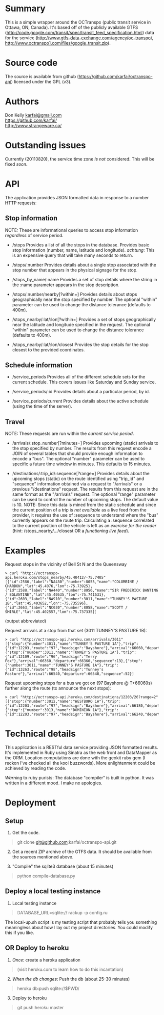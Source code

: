 Summary
=======
This is a simple wrapper around the OCTranspo (public transit service in Ottawa, ON, Canada). It's based off of the publicly available GTFS (http://code.google.com/transit/spec/transit_feed_specification.html) data for the service (http://www.gtfs-data-exchange.com/agency/oc-transpo/, http://www.octranspo1.com/files/google_transit.zip).

Source code
===========

The source is available from github (https://github.com/karfai/octranspo-api) licensed under the GPL (v3).

Authors
=======
Don Kelly <karfai@gmail.com>  
https://github.com/karfai/  
http://www.strangeware.ca/  

Outstanding issues
==================
Currently (20110820), the service time zone *is not* considered. This will be fixed *soon*.

API
===
The application provides JSON formatted data in response to a number HTTP requests:

Stop information
----------------
NOTE: These are informational queries to access stop information *regardless* of service period.

- /stops
  Provides a list of all the stops in the database. Provides basic stop information (number, name, latitude and longitude). *achtung*: This is an expensive query that will take many seconds to return.

- /stops/:number
  Provides details about a single stop associated with the stop number that appears in the physical signage for the stop.

- /stops_by_name/:name
  Provides a set of stop details where the string in the :name parameter appears in the stop description.

- /stops/:number/nearby[?within=<distance in meters>]
  Provides details about stops geographically near the stop specified by number. The optional "within" parameter can be used to change the distance tolerance (defaults to 400m).

- /stops_nearby/:lat/:lon[?within=<distance in meters>]
  Provides a set of stops geographically near the latitude and longitude specified in the request. The optional "within" parameter can be used to change the distance tolerance (defaults to 400m).

- /stops_nearby/:lat/:lon/closest
  Provides the stop details for the stop closest to the provided coordinates.

Schedule information
--------------------
- /service_periods
  Provides all of the different schedule sets for the current schedule. This covers issues like Saturday and Sunday service.

- /service_periods/:id
  Provides details about a particular period, by id.

- /service_periods/current
  Provides details about the active schedule (using the time of the server).

Travel
------
NOTE: These requests are run within the *current service period*.

- /arrivals/:stop_number[?minutes=<number>]
  Provides upcoming (static) arrivals to the stop specified by number. The results from this request encode a JOIN of several tables that should provide enough information to encode a "bus". The optional "number" parameter can be used to specific a future time window in minutes. This defaults to 15 minutes.

- /destinations/:trip_id/:sequence[?range=<number>]
  Provides details about the upcoming stops (static) on the route identified using "trip_id" and "sequence" information obtained via a request to "/arrivals" or a previous "/destinations" request. The results from this request are in the same format as the "/arrivals" request. The optional "range" parameter can be used to control the number of upcoming stops. The default value is 10.
  NOTE: Since this data is mined from the static schedule and since the current position of a trip is *not available* as a live feed from the provider, it requires the use of :sequence to understand where the "bus" currently appears on the route trip. Calculating a :sequence correlated to the current position of the vehicle is left as an *exercise for the reader* (hint: /stops_nearby/.../closest OR a *functioning live feed*).

Examples
========
Request stops in the vicinity of Bell St N and the Queensway

    > curl "http://octranspo-api.heroku.com/stops_nearby/45.40412/-75.7405"
    [{"id":2586,"label":"NA430","number":8055,"name":"COLOMBINE / CHARDON","lat":45.4076,"lon":-75.73925},{"id":2588,"label":"NA440","number":8056,"name":"SIR FREDERICK BANTING / EGLANTINE","lat":45.40535,"lon":-75.741531},{"id":2603,"label":"NA910","number":3011,"name":"TUNNEY'S PASTURE 1B","lat":45.403652,"lon":-75.735596},{"id":2663,"label":"NC030","number":8058,"name":"SCOTT / SMIRLE","lat":45.402557,"lon":-75.737335}]

(output abbreviated)

Request arrivals at a stop from that set (3011 TUNNEY'S PASTURE 1B):

    > curl "http://octranspo-api.heroku.com/arrivals/3011"
    [{"stop":{"number":3011,"name":"TUNNEY'S PASTURE 1A"},"trip":{"id":12203,"route":"97","headsign":"Bayshore"},"arrival":66060,"departure":66060,"sequence":26},{"stop":{"number":3011,"name":"TUNNEY'S PASTURE 1A"},"trip":{"id":12109,"route":"96","headsign":"Terry Fox"},"arrival":66360,"departure":66360,"sequence":13},{"stop":{"number":3011,"name":"TUNNEY'S PASTURE 1A"},"trip":{"id":13263,"route":"98","headsign":"Tunney's Pasture"},"arrival":66540,"departure":66540,"sequence":52}]

Request upcoming stops for a bus we got on (97 Bayshore @ T+66060s) further along the route (to announce the next stops):

    > curl "http://octranspo-api.heroku.com/destinations/12203/26?range=2"
    [{"stop":{"number":3012,"name":"WESTBORO 1A"},"trip":{"id":12203,"route":"97","headsign":"Bayshore"},"arrival":66180,"departure":66180,"sequence":27},{"stop":{"number":3013,"name":"DOMINION 1A"},"trip":{"id":12203,"route":"97","headsign":"Bayshore"},"arrival":66240,"departure":66240,"sequence":28}]

Technical details
=================
This application is a RESTful data service providing JSON formatted results. It's implemented in Ruby using Sinatra as the web front and DataMapper as the ORM. Location computations are done with the geokit ruby gem (I reckon I've checked all the kool buzzwords). More enlightenment could be achieved by reading the code.

*Warning* to ruby purists: The database "compiler" is built in python. It was written in a different mood. I make no apologies.

Deployment
==========
Setup
-----
1. Get the code.

> git clone git@github.com:karfai/octranspo-api.git

2. Get a recent ZIP archive of the GTFS data. It should be available from the sources mentioned above.

3. "Compile" the sqlite3 database (about 15 minutes)

> python compile-database.py <sqlite db name> <gtfs zip file name>

Deploy a local testing instance
-------------------------------
1. Local testing instance

> DATABASE_URL=sqlite://<path to db file> rackup -p <port number> config.ru

The local-up.sh script is my testing script that probably tells you something meaningless about how I lay out my project directories. You could modify this if you like.

OR Deploy to heroku
-------------------
1. *Once*: create a heroku application

> (visit heroku.com to learn how to do this incantation)

2. *When the db changes*: Push the db (about 25-30 minutes)

> heroku db:push sqlite://$PWD/<db file name>

3. Deploy to heroku

> git push heroku master